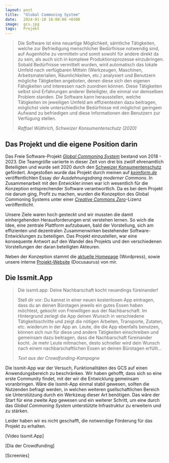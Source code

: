 ```yaml
---
layout: post
title:  "Global Commoning System"
date:   2024-01-10 18:00:00 +0300
image:  gcs.jpg
tags:   Projekt
---
```


> Die Software ist eine neuartige Möglichkeit, sämtliche Tätigkeiten, welche zur Befriedigung menschlicher Bedürfnisse notwendig sind, auf Augenhöhe zu vermitteln und somit sowohl für andere direkt da zu sein, als auch sich in komplexe Produktionsprozesse einzubringen. Sobald Bedürfnisse vermittelt wurden, wird automatisch das lokale Umfeld nach verfügbaren Mitteln (Werkzeugen, Maschinen, Arbeitsmaterialien, Räumlichkeiten, etc.) analysiert und Benutzern mögliche Tätigkeiten angeboten, denen diese sich den eigenen Fähigkeiten und Interessen nach zuordnen können. Diese Tätigkeiten selbst sind Erfahrungen anderer Beteiligter, die einmal vor demselben Problem standen. Die Software kann herausstellen, welche Tätigkeiten im jeweiligen Umfeld am effizientesten dazu beitragen, möglichst viele unterschiedliche Bedürfnisse mit möglichst geringem Aufwand zu befriedigen und diese Informationen den Benutzern zur Verfügung stellen.
> 
> *Raffael Wüthrich, Schweizer Konsumentenschutz (2020)*

## Das Projekt und die eigene Position darin 

Das Freie Software-Projekt [*Global Commoning System*](https://commoningsystem.org) bestand von 2018 - 2023. Die Teamgröße variierte in dieser Zeit von drei bis zwölf ehrenamtlich Beteiligten und wurde seit 2020 durch den [Schweizer Konsumentenschutz](https://www.konsumentenschutz.ch/allgemein/2023/01/issmit-app-voller-teller-dank-vernetzung/) gefördert. Angestoßen wurde das Projekt durch meinen auf [*keimform.de*](https://keimform.de) veröffentlichten Essay *der Ausdehnungsdrang moderner Commons*. In Zusammenarbeit mit den Entwickler:innen war ich wesentlich für die Konzeption entsprechender Software verantwortlich. Da es bei dem Projekt nie darum ging, Profit zu machen, wurden die Konzeption des Global Commoning Systems unter einer [*Creative Commons Zero*](https://creativecommons.org/publicdomain/zero/1.0/deed.de)-Lizenz veröffentlicht.

Unsere Ziele waren hoch gesteckt und wir mussten die damit einhergehenden Herausforderungen erst verstehen lernen. So wich die Idee, eine zentrale Plattform aufzubauen, bald der Vorstellung, sich am effizienten und dezentralen Zusammenwirken bestehender Software-Entwicklungen zu beteiligen. Das Projekt einzustellen, war eine konsequente Antwort auf den Wandel des Projekts und den verschiedenen Vorstellungen der daran beteiligten Akteuren.

Neben der Konzeption stammt die [aktuelle Homepage](https://commoningsystem.org) (Wordpress), sowie unsere interne [Projekt-Website](https://project.commoningsystem.org) (Docusaurus) von mir.

## Die Issmit.App

> Die issmit.app: Deine Nachbarschaft kocht neuerdings füreinander!
>
> Stell dir vor: Du kannst in einer neuen kostenlosen App eintragen, dass du an deinen Bürotagen jeweils ein gutes Essen haben möchtest, gekocht von Freiwilligen aus der Nachbarschaft. Im Hintergrund zerlegt die App deinen Wunsch in verschiedene Tätigkeitsschritte und zeigt die nötigen Arbeiten, Transporte, Zutaten, etc. wiederum in der App an. Leute, die die App ebenfalls benutzen, können sich nun für diese und andere Tätigkeiten einschreiben und gemeinsam dazu beitragen, dass die Nachbarschaft füreinander kocht. Je mehr Leute mitmachen, desto schneller wird dein Wunsch nach einem nachbarschaftlichen Essen an deinen Bürotagen erfüllt…
>
> *Text aus der Crowdfunding-Kampagne*

Die Issmit-App war der Versuch, Funktionalitäten des GCS auf einen Anwendungsbereich zu beschränken. Wir haben gehofft, dass sich so eine erste Community findet, mit der wir die Entwicklung gemeinsam voranbringen. Wäre die Issmit-App einmal stabil gewesen, sollten die Nutzenden befragt werden, in welchen weiteren gsellschaftlichen Bereich sie Unterstützung durch ein Werkzeug dieser Art benötigen. Das wäre der Start für eine zweite App gewesen und ein weiterer Schritt, um eine durch das *Global Commoning System* unterstützte Infrastruktur zu erweitern und zu stärken.

Leider haben wir es nicht geschafft, die notwendige Förderung für das Projekt zu erhalten. 

[Video Issmit.App]

[Dia der Crowdfunding]

[Screenies]








